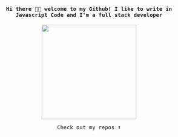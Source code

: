 <h4 align="center"><samp> Hi there 👋🏾  welcome to my Github! I like to write in <b>Javascript</b> Code and I'm a full stack developer </samp></h4>

<p align="center">
  <img width="250" src="https://media.giphy.com/media/8l98VVUTKPhbG/giphy.gif">
</p>

<p align="center"><samp>
Check out my repos ⬇️  
  </samp>
</p>

<!--
**ari-hacks/ari-hacks** is a ✨ _special_ ✨ repository because its `README.md` (this file) appears on your GitHub profile.

Here are some ideas to get you started:

- 🔭 I’m currently working on ...
- 🌱 I’m currently learning ...
- 👯 I’m looking to collaborate on ...
- 🤔 I’m looking for help with ...
- 💬 Ask me about ...
- 📫 How to reach me: ...
- 😄 Pronouns: ...
- ⚡ Fun fact: ...
-->
